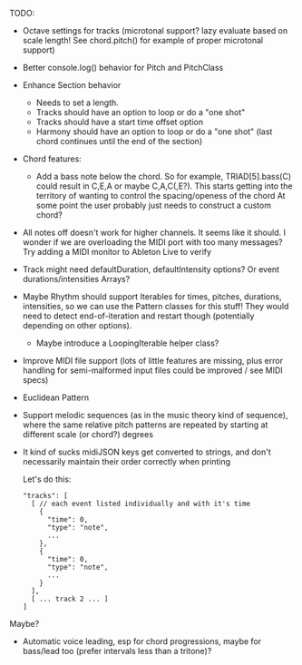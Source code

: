 TODO:
- Octave settings for tracks
  (microtonal support? lazy evaluate based on scale length! See chord.pitch() for example of proper microtonal support)
- Better console.log() behavior for Pitch and PitchClass
- Enhance Section behavior
  - Needs to set a length.
  - Tracks should have an option to loop or do a "one shot"
  - Tracks should have a start time offset option
  - Harmony should have an option to loop or do a "one shot" (last chord continues until the end of the section)
- Chord features:
  - Add a bass note below the chord.
    So for example, TRIAD[5].bass(C) could result in C,E,A or maybe C,A,C(,E?).
    This starts getting into the territory of wanting to control the spacing/openess of the chord
    At some point the user probably just needs to construct a custom chord?
- All notes off doesn't work for higher channels. It seems like it should. I wonder if we are overloading the MIDI port with too many messages? Try adding a MIDI monitor to Ableton Live to verify
- Track might need defaultDuration, defaultIntensity options? Or event durations/intensities Arrays?
- Maybe Rhythm should support Iterables for times, pitches, durations, intensities, so we can use
  the Pattern classes for this stuff! They would need to detect end-of-iteration and restart though (potentially depending on other options).
  - Maybe introduce a LoopingIterable helper class?
- Improve MIDI file support (lots of little features are missing, plus error handling for semi-malformed input files could be improved / see MIDI specs)
- Euclidean Pattern
- Support melodic sequences (as in the music theory kind of sequence), where the same relative pitch patterns are repeated by starting at different scale (or chord?) degrees
- It kind of sucks midiJSON keys get converted to strings, and don't necessarily maintain their order correctly when printing

  Let's do this:

      "tracks": [
        [ // each event listed individually and with it's time
          {
            "time": 0,
            "type": "note",
            ...
          },
          {
            "time": 0,
            "type": "note",
            ...
          }
        ],
        [ ... track 2 ... ]
      ]

Maybe?
- Automatic voice leading, esp for chord progressions, maybe for bass/lead too (prefer intervals less than a tritone)?
